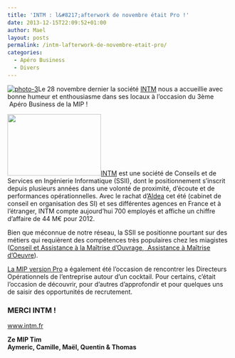 ```yaml
---
title: 'INTM : l&#8217;afterwork de novembre était Pro !'
date: 2013-12-15T22:09:52+01:00
author: Mael
layout: posts
permalink: /intm-lafterwork-de-novembre-etait-pro/
categories:
  - Apéro Business
  - Divers
---
```

<p style="text-align: left;">
  <a href="/assets/uploads/2013/12/photo-3.jpg"><img class="size-medium wp-image-2463 aligncenter" src="/assets/uploads/2013/12/photo-3-300x225.jpg" alt="photo-3" width="300" height="225" srcset="/assets/uploads/2013/12/photo-3-300x225.jpg 300w, /assets/uploads/2013/12/photo-3-768x576.jpg 768w, /assets/uploads/2013/12/photo-3-1024x768.jpg 1024w, /assets/uploads/2013/12/photo-3.jpg 2048w" sizes="(max-width: 300px) 100vw, 300px" /></a>Le 28 novembre dernier la société <a href="https://www.intm.fr" target="_blank">INTM</a> nous a accueillie avec bonne humeur et enthousiasme dans ses locaux à l&#8217;occasion du 3ème  Apéro Business de la MIP !
</p>

<a href="https://www.intm.fr" target="_blank"><img class="alignleft" src="https://www.intm.fr/media/intm-indigo.png" alt="" width="210" height="138" />INTM</a> est une société de Conseils et de Services en Ingénierie Informatique (SSII), dont le positionnement s&#8217;inscrit depuis plusieurs années dans une volonté de proximité, d&#8217;écoute et de performances opérationnelles. Avec le rachat d&#8217;<a href="https://h5305.novius.net" target="_blank">Aldea</a> cet été (cabinet de conseil en organisation des SI) et ses différentes agences en France et à l&#8217;étranger, INTM compte aujourd&#8217;hui 700 employés et affiche un chiffre d&#8217;affaire de 44 M€ pour 2012.

Bien que méconnue de notre réseau, la SSII se positionne pourtant sur des métiers qui requièrent des compétences très populaires chez les miagistes (<a href="https://www.intm.fr/positionnement-metier.html" target="_blank">Conseil et Assistance à la Maîtrise d&#8217;Ouvrage,  Assistance à Maîtrise d&#8217;Oeuvre</a>).

<a title="La MIP version Pro" href="/2013/11/la-mip-version-pro/" target="_blank">La MIP version Pro</a> a également été l&#8217;occasion de rencontrer les Directeurs Opérationnels de l&#8217;entreprise autour d&#8217;un cocktail. Pour certains, c&#8217;était l&#8217;occasion de découvrir, pour d&#8217;autres d&#8217;approfondir et pour quelques uns de saisir des opportunités de recrutement.

### MERCI INTM !

<a href="www.intm.fr" target="_blank">www.intm.fr</a>

**Ze MIP Tim  
Aymeric, Camille, Maël, Quentin & Thomas**
